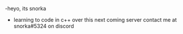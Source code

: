 -heyo, its snorka
- learning to code in c++ over this next coming server
contact me at snorka#5324 on discord

